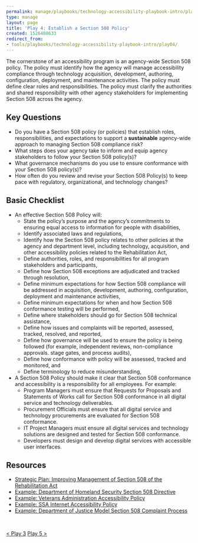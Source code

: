 ```yaml
---
permalink: manage/playbooks/technology-accessibility-playbook-intro/play04/
type: manage
layout: page
title: 'Play 4: Establish a Section 508 Policy'
created: 1526408633
redirect_from:
- tools/playbooks/technology-accessibility-playbook-intro/play04/
---
```


The cornerstone of an accessibility program is an agency-wide Section 508 policy. The policy must identify how the agency will manage accessibility compliance through technology acquisition, development, authoring, configuration, deployment, and maintenance activities. The policy must define clear roles and responsibilities. The policy must clarify the authorities and shared responsibility with other agency stakeholders for implementing Section 508 across the agency.

## Key Questions

  * Do you have a Section 508 policy (or policies) that establish roles, responsibilities, and expectations to support a **sustainable** agency-wide approach to managing Section 508 compliance risk?
  * What steps does your agency take to inform and equip agency stakeholders to follow your Section 508 policy(s)?
  * What governance mechanisms do you use to ensure conformance with your Section 508 policy(s)?
  * How often do you review and revise your Section 508 Policy(s) to keep pace with regulatory, organizational, and technology changes?

## Basic Checklist

  * An effective Section 508 Policy will:
      * State the policy&rsquo;s purpose and the agency&rsquo;s commitments to ensuring equal access to information for people with disabilities,
      * Identify associated laws and regulations,
      * Identify how the Section 508 policy relates to other policies at the agency and department level, including technology, acquisition, and other accessibility policies related to the Rehabilitation Act,
      * Define authorities, roles, and responsibilities for all program stakeholders and participants,
      * Define how Section 508 exceptions are adjudicated and tracked through resolution,
      * Define minimum expectations for how Section 508 compliance will be addressed in acquisition, development, authoring, configuration, deployment and maintenance activities,
      * Define minimum expectations for when and how Section 508 conformance testing will be performed,
      * Define where stakeholders should go for Section 508 technical assistance,
      * Define how issues and complaints will be reported, assessed, tracked, resolved, and reported,
      * Define how governance will be used to ensure the policy is being followed (for example, independent reviews, non-compliance approvals. stage gates, and process audits),
      * Define how conformance with policy will be assessed, tracked and monitored, and
      * Define terminology to reduce misunderstanding,
  * A Section 508 Policy should make it clear that Section 508 conformance and accessibility is a responsibility for all employees. For example:
      * Program Managers must ensure that Requests for Proposals and Statements of Works call for Section 508 conformance in all digital service and technology deliverables.
      * Procurement Officials must ensure that all digital service and technology procurements are evaluated for Section 508 conformance.
      * IT Project Managers must ensure all digital services and technology solutions are designed and tested for Section 508 conformance.
      * Developers must design and develop digital services with accessible user interfaces.

## Resources

  * [Strategic Plan: Improving Management of Section 508 of the Rehabilitation Act][1]
  * [Example: Department of Homeland Security Section 508 Directive][2]
  * [Example: Veterans Administration Accessibility Policy][3]
  * [Example: SSA Internet Accessibility Policy][4]
  * [Example: Department of Justice Model Section 508 Complaint Process][5]
  
  
&nbsp;

<div id="prev-next-section">
    <a class="prev-page" title="Go to Play 3" 
      href="{{site.baseurl}}/manage/playbooks/technology-accessibility-playbook-intro/play03"> < Play 3</a>
    <a class="prev-page" title="Go to Play 5"
      href="{{site.baseurl}}/manage/playbooks/technology-accessibility-playbook-intro/play05"> 
      Play 5 >
    </a>
</div>

 [1]: https://obamawhitehouse.archives.gov/sites/default/files/omb/procurement/memo/strategic-plan-508-compliance.pdf
 [2]: https://assets.section508.gov/files/Directive_139.2_Final_10-28-2008.doc
 [3]: https://assets.section508.gov/files/VA508Directive6221_12_2008.pdf
 [4]: https://assets.section508.gov/files/SSA_Internet_Accessibility_Policy.pdf
 [5]: https://assets.section508.gov/files/DOJ%20Section%20508%20Model%20Complaint%20Process.doc
